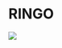 # RINGO

<img src="https://github-readme-stats.vercel.app/api/top-langs/?username=RingoMar&hide=css,scss&theme=synthwave"></p>
